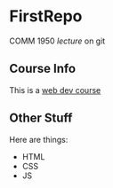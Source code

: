 FirstRepo
=========

COMM 1950 *lecture* on git


## Course Info

This is a [web dev course](http://thenet.ca/1950)

## Other Stuff

Here are things:

* HTML
* CSS
* JS
